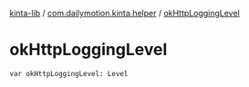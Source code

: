 [kinta-lib](../index.md) / [com.dailymotion.kinta.helper](index.md) / [okHttpLoggingLevel](./ok-http-logging-level.md)

# okHttpLoggingLevel

`var okHttpLoggingLevel: Level`